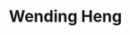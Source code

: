 ---
layout: profile
title: Wending Heng
description: EMG
img: 
redirect: 
year: 2024.04
category: PhD Students
email: wending.heng@postgrad.manchester.ac.uk
linkedin:
google_scholar: 
orcid: 
github_username: 
---